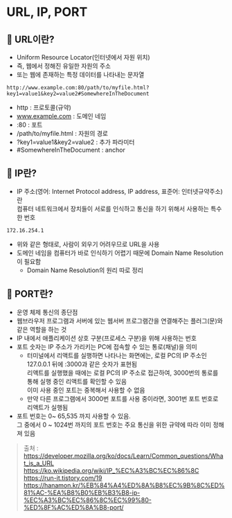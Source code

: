 # URL, IP, PORT
## 📌 URL이란?
* Uniform Resource Locator(인터넷에서 자원 위치)
* 즉, 웹에서 정해진 유일한 자원의 주소
* 또는 웹에 존재하는 특정 데이터를 나타내는 문자열
```
http://www.example.com:80/path/to/myfile.html?key1=value1&key2=value2#SomewhereInTheDocument
```
* http : 프로토콜(규약)
* www.example.com : 도메인 네임
* :80 : 포트
* /path/to/myfile.html : 자원의 경로
* ?key1=value1&key2=value2 : 추가 파라미터
* #SomewhereInTheDocument : anchor

## 📌 IP란?
* IP 주소(영어: Internet Protocol address, IP address, 표준어: 인터넷규약주소)란   
컴퓨터 네트워크에서 장치들이 서로를 인식하고 통신을 하기 위해서 사용하는 특수한 번호
```
172.16.254.1
```
* 위와 같은 형태로, 사람이 외우기 어려우므로 URL을 사용
* 도메인 네임을 컴퓨터가 바로 인식하기 어렵기 때문에 Domain Name Resolution이 필요함
    * Domain Name Resolution의 원리 따로 정리

## 📌 PORT란?
* 운영 체제 통신의 종단점
* 웹브라우저 프로그램과 서버에 있는 웹서버 프로그램간을 연결해주는 플러그(문)와 같은 역할을 하는 것
* IP 내에서 애플리케이션 상호 구분(프로세스 구분)을 위해 사용하는 번호
* 포트 숫자는 IP 주소가 가리키는 PC에 접속할 수 있는 통로(채널)을 의미   
    * 터미널에서 리액트를 실행하면 나타나는 화면에는, 로컬 PC의 IP 주소인 127.0.0.1 뒤에 :3000과 같은 숫자가 표현됨   
      리액트를 실행했을 때에는 로컬 PC의 IP 주소로 접근하여, 3000번의 통로를 통해 실행 중인 리액트를 확인할 수 있음   
      이미 사용 중인 포트는 중복해서 사용할 수 없음
    * 만약 다른 프로그램에서 3000번 포트를 사용 중이라면, 3001번 포트 번호로 리액트가 실행됨
* 포트 번호는 0~ 65,535 까지 사용할 수 있음.   
그 중에서 0 ~ 1024번 까지의 포트 번호는 주요 통신을 위한 규약에 따라 이미 정해져 있음

> 출처 : https://developer.mozilla.org/ko/docs/Learn/Common_questions/What_is_a_URL   
https://ko.wikipedia.org/wiki/IP_%EC%A3%BC%EC%86%8C   
https://run-it.tistory.com/19   
https://hanamon.kr/%EB%84%A4%ED%8A%B8%EC%9B%8C%ED%81%AC-%EA%B8%B0%EB%B3%B8-ip-%EC%A3%BC%EC%86%8C%EC%99%80-%ED%8F%AC%ED%8A%B8-port/   


